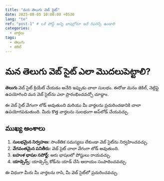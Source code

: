 ```yaml
---
title: "మన తెలుగు వెబ్ సైట్"
date: 2025-08-05 10:00:00 +0530
lang: "te"
ref: "post-1" # ఒకే పోస్ట్ అన్ని భాషల్లోనూ ఇదే రిఫరెన్స్ ఉండాలి
categories:
  - వార్తలు
tags:
  - తెలుగు
  - జెకిల్
---
```


# మన తెలుగు వెబ్ సైట్ ఎలా మొదలుపెట్టాలి?

**తెలుగు** వెబ్ సైట్ క్రియేట్ చేయడం అనేది ఇప్పుడు చాలా సులభం. ఈరోజు మనం జెకిల్, నెట్లిఫై ఉపయోగించి మన వెబ్ సైట్‌ను ఎలా ప్రారంభించవచ్చో చూద్దాం.

ఈ వెబ్ సైట్ వేగంగా లోడ్ అవుతుంది మరియు మీ వార్తలను ప్రచురించడానికి చాలా ఉపయోగపడుతుంది. మీరు కొత్త వార్తలను సులభంగా అప్‍లోడ్ చేయవచ్చు.

## ముఖ్య అంశాలు

1.  **సులభమైన నిర్వహణ:** సాంకేతిక సమస్యలు లేకుండా వెబ్ సైట్‌ను నిర్వహించవచ్చు.
2.  **వేగవంతమైన పనితీరు:** వెబ్ సైట్ చాలా వేగంగా లోడ్ అవుతుంది.
3.  **బహుళ భాషల సపోర్ట్:** ఆరు భాషలలో పోస్టులు రాయవచ్చు.
4.  **యాడ్సెన్స్:** యాడ్సెన్స్ కోడ్‌ను యాడ్ చేసి ఆదాయం సంపాదించవచ్చు.

ఈ విధంగా మీరు మీ వార్తలను రాసి, మీ వెబ్ సైట్‌లో ప్రచురించవచ్చు.
